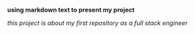 **using markdown text to present my project**

*this project is about my first repository as a full stack engineer*